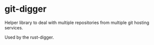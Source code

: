 # git-digger

Helper library to deal with multiple repositories from multiple git hosting services.

Used by the rust-digger.

